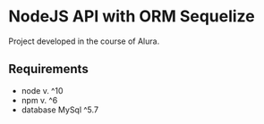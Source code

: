 # NodeJS API with ORM Sequelize

Project developed in the course of Alura.

## Requirements
- node v. ^10
- npm v. ^6
- database MySql ^5.7